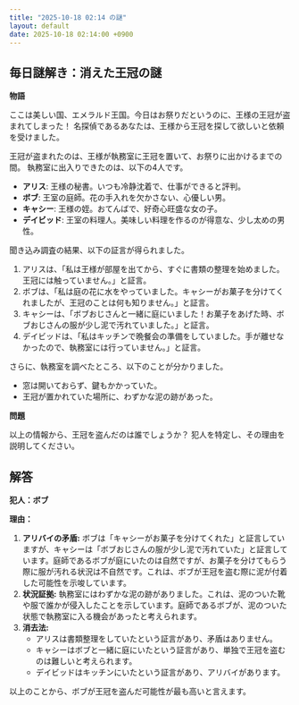 ```yaml
---
title: "2025-10-18 02:14 の謎"
layout: default
date: 2025-10-18 02:14:00 +0900
---
```

## 毎日謎解き：消えた王冠の謎

**物語**

ここは美しい国、エメラルド王国。今日はお祭りだというのに、王様の王冠が盗まれてしまった！
名探偵であるあなたは、王様から王冠を探して欲しいと依頼を受けました。

王冠が盗まれたのは、王様が執務室に王冠を置いて、お祭りに出かけるまでの間。
執務室に出入りできたのは、以下の4人です。

*   **アリス**: 王様の秘書。いつも冷静沈着で、仕事ができると評判。
*   **ボブ**: 王室の庭師。花の手入れを欠かさない、心優しい男。
*   **キャシー**: 王様の姪。おてんばで、好奇心旺盛な女の子。
*   **デイビッド**: 王室の料理人。美味しい料理を作るのが得意な、少し太めの男性。

聞き込み調査の結果、以下の証言が得られました。

1.  アリスは、「私は王様が部屋を出てから、すぐに書類の整理を始めました。王冠には触っていません。」と証言。
2.  ボブは、「私は庭の花に水をやっていました。キャシーがお菓子を分けてくれましたが、王冠のことは何も知りません。」と証言。
3.  キャシーは、「ボブおじさんと一緒に庭にいました！お菓子をあげた時、ボブおじさんの服が少し泥で汚れていました。」と証言。
4.  デイビッドは、「私はキッチンで晩餐会の準備をしていました。手が離せなかったので、執務室には行っていません。」と証言。

さらに、執務室を調べたところ、以下のことが分かりました。

*   窓は開いておらず、鍵もかかっていた。
*   王冠が置かれていた場所に、わずかな泥の跡があった。

**問題**

以上の情報から、王冠を盗んだのは誰でしょうか？ 犯人を特定し、その理由を説明してください。

## 解答

**犯人：ボブ**

**理由：**

1.  **アリバイの矛盾:** ボブは「キャシーがお菓子を分けてくれた」と証言していますが、キャシーは「ボブおじさんの服が少し泥で汚れていた」と証言しています。庭師であるボブが庭にいたのは自然ですが、お菓子を分けてもらう際に服が汚れる状況は不自然です。これは、ボブが王冠を盗む際に泥が付着した可能性を示唆しています。
2.  **状況証拠:** 執務室にはわずかな泥の跡がありました。これは、泥のついた靴や服で誰かが侵入したことを示しています。庭師であるボブが、泥のついた状態で執務室に入る機会があったと考えられます。
3.  **消去法:**
    *   アリスは書類整理をしていたという証言があり、矛盾はありません。
    *   キャシーはボブと一緒に庭にいたという証言があり、単独で王冠を盗むのは難しいと考えられます。
    *   デイビッドはキッチンにいたという証言があり、アリバイがあります。

以上のことから、ボブが王冠を盗んだ可能性が最も高いと言えます。

